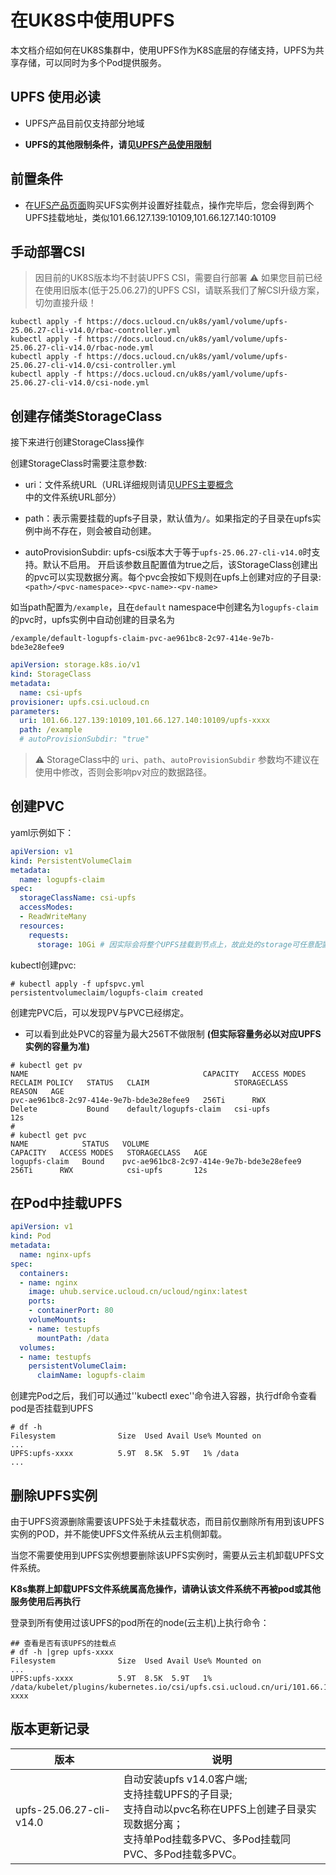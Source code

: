 # 在UK8S中使用UPFS

本文档介绍如何在UK8S集群中，使用UPFS作为K8S底层的存储支持，UPFS为共享存储，可以同时为多个Pod提供服务。

## UPFS 使用必读

* UPFS产品目前仅支持部分地域

* **UPFS的其他限制条件，请见[UPFS产品使用限制](https://docs.ucloud.cn/upfs/upfs_manual_instruction/limit)**

## 前置条件

- 在[UFS产品页面](https://console.ucloud.cn/upfs/)购买UFS实例并设置好挂载点，操作完毕后，您会得到两个UPFS挂载地址，类似101.66.127.139:10109,101.66.127.140:10109

## 手动部署CSI

> 因目前的UK8S版本均不封装UPFS CSI，需要自行部署
> ⚠️ 如果您目前已经在使用旧版本(低于25.06.27)的UPFS CSI，请联系我们了解CSI升级方案，切勿直接升级！

```
kubectl apply -f https://docs.ucloud.cn/uk8s/yaml/volume/upfs-25.06.27-cli-v14.0/rbac-controller.yml
kubectl apply -f https://docs.ucloud.cn/uk8s/yaml/volume/upfs-25.06.27-cli-v14.0/rbac-node.yml
kubectl apply -f https://docs.ucloud.cn/uk8s/yaml/volume/upfs-25.06.27-cli-v14.0/csi-controller.yml
kubectl apply -f https://docs.ucloud.cn/uk8s/yaml/volume/upfs-25.06.27-cli-v14.0/csi-node.yml
```

## 创建存储类StorageClass

接下来进行创建StorageClass操作

创建StorageClass时需要注意参数:

* uri：文件系统URL（URL详细规则请见[UPFS主要概念](https://docs.ucloud.cn/upfs/upfs_manual_instruction/concept)中的文件系统URL部分）

* path：表示需要挂载的upfs子目录，默认值为`/`。如果指定的子目录在upfs实例中尚不存在，则会被自动创建。

* autoProvisionSubdir: upfs-csi版本大于等于`upfs-25.06.27-cli-v14.0`时支持。默认不启用。 开启该参数且配置值为true之后，该StorageClass创建出的pvc可以实现数据分离。每个pvc会按如下规则在upfs上创建对应的子目录: `<path>/<pvc-namespace>-<pvc-name>-<pv-name>`

如当path配置为`/example`，且在`default` namespace中创建名为`logupfs-claim`的pvc时，upfs实例中自动创建的目录名为
```
/example/default-logupfs-claim-pvc-ae961bc8-2c97-414e-9e7b-bde3e28efee9
```

```yaml
apiVersion: storage.k8s.io/v1
kind: StorageClass
metadata:
  name: csi-upfs
provisioner: upfs.csi.ucloud.cn
parameters:
  uri: 101.66.127.139:10109,101.66.127.140:10109/upfs-xxxx
  path: /example
  # autoProvisionSubdir: "true"
```

> ⚠️ StorageClass中的 `uri`、`path`、`autoProvisionSubdir` 参数均不建议在使用中修改，否则会影响pv对应的数据路径。

## 创建PVC

yaml示例如下：

```yaml
apiVersion: v1
kind: PersistentVolumeClaim
metadata:
  name: logupfs-claim
spec:
  storageClassName: csi-upfs
  accessModes:
  - ReadWriteMany
  resources:
    requests:
      storage: 10Gi # 因实际会将整个UPFS挂载到节点上，故此处的storage可任意配置并不做限制
```

kubectl创建pvc:

```
# kubectl apply -f upfspvc.yml
persistentvolumeclaim/logupfs-claim created
```

创建完PVC后，可以发现PV与PVC已经绑定。
* 可以看到此处PVC的容量为最大256T不做限制 **(但实际容量务必以对应UPFS实例的容量为准)**

```
# kubectl get pv
NAME                                       CAPACITY   ACCESS MODES   RECLAIM POLICY   STATUS   CLAIM                   STORAGECLASS   REASON   AGE
pvc-ae961bc8-2c97-414e-9e7b-bde3e28efee9   256Ti      RWX            Delete           Bound    default/logupfs-claim   csi-upfs                12s
#
# kubectl get pvc
NAME            STATUS   VOLUME                                     CAPACITY   ACCESS MODES   STORAGECLASS   AGE
logupfs-claim   Bound    pvc-ae961bc8-2c97-414e-9e7b-bde3e28efee9   256Ti      RWX            csi-upfs       12s
```

## 在Pod中挂载UPFS

```yaml
apiVersion: v1
kind: Pod
metadata:
  name: nginx-upfs
spec:
  containers:
  - name: nginx
    image: uhub.service.ucloud.cn/ucloud/nginx:latest
    ports:
    - containerPort: 80
    volumeMounts:
    - name: testupfs
      mountPath: /data
  volumes:
  - name: testupfs
    persistentVolumeClaim:
      claimName: logupfs-claim
```

创建完Pod之后，我们可以通过''kubectl exec''命令进入容器，执行df命令查看pod是否挂载到UPFS

```
# df -h
Filesystem              Size  Used Avail Use% Mounted on
...
UPFS:upfs-xxxx          5.9T  8.5K  5.9T   1% /data
...
```

## 删除UPFS实例

由于UPFS资源删除需要该UPFS处于未挂载状态，而目前仅删除所有用到该UPFS实例的POD，并不能使UPFS文件系统从云主机侧卸载。

当您不需要使用到UPFS实例想要删除该UPFS实例时，需要从云主机卸载UPFS文件系统。

**K8s集群上卸载UPFS文件系统属高危操作，请确认该文件系统不再被pod或其他服务使用后再执行**

登录到所有使用过该UPFS的pod所在的node(云主机)上执行命令：

```
## 查看是否有该UPFS的挂载点
# df -h |grep upfs-xxxx
Filesystem              Size  Used Avail Use% Mounted on
...
UPFS:upfs-xxxx          5.9T  8.5K  5.9T   1% /data/kubelet/plugins/kubernetes.io/csi/upfs.csi.ucloud.cn/uri/101.66.127.139:10109,101.66.127.140:10109/upfs-xxxx
```

## 版本更新记录
| 版本                    | 说明                                                       |
|-------------------------|--------------------------------------------------------------|
| upfs-25.06.27-cli-v14.0 | 自动安装upfs v14.0客户端;<br>支持挂载UPFS的子目录;<br>支持自动以pvc名称在UPFS上创建子目录实现数据分离；<br>支持单Pod挂载多PVC、多Pod挂载同PVC、多Pod挂载多PVC。|
